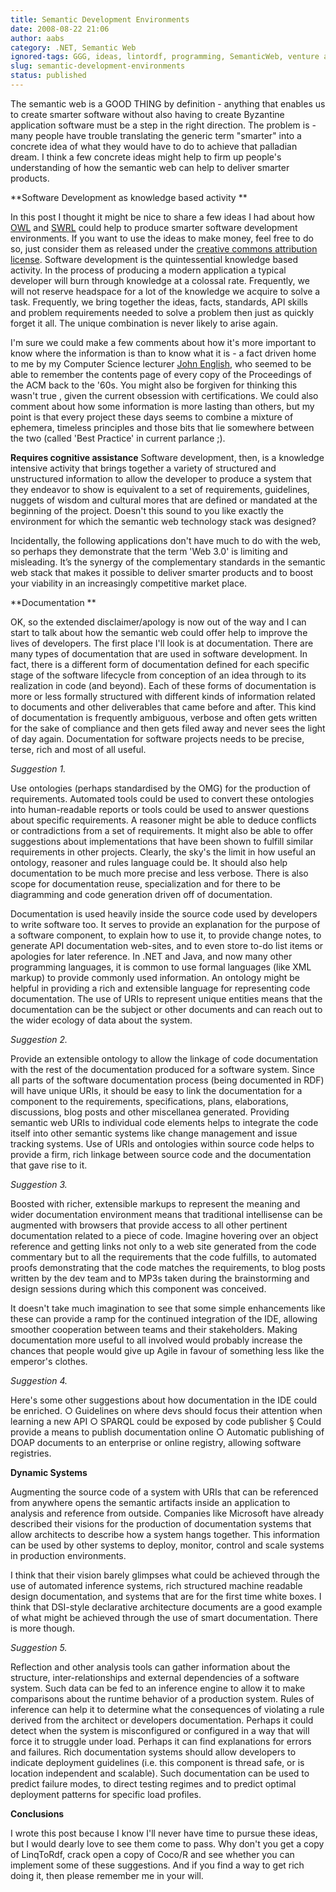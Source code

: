 ```yaml
---
title: Semantic Development Environments
date: 2008-08-22 21:06
author: aabs
category: .NET, Semantic Web
ignored-tags: GGG, ideas, lintordf, programming, SemanticWeb, venture altruism, web3.0
slug: semantic-development-environments
status: published
---
```


The semantic web is a GOOD THING by definition - anything that enables us to create smarter software without also having to create Byzantine application software must be a step in the right direction. The problem is - many people have trouble translating the generic term "smarter" into a concrete idea of what they would have to do to achieve that palladian dream. I think a few concrete ideas might help to firm up people's understanding of how the semantic web can help to deliver smarter products.

**Software Development as knowledge based activity
**

In this post I thought it might be nice to share a few ideas I had about how [OWL](http://www.w3.org/2004/OWL/) and [SWRL](http://www.w3.org/Submission/2004/03/) could help to produce smarter software development environments. If you want to use the ideas to make money, feel free to do so, just consider them as released under the [creative commons attribution license](http://creativecommons.org/licenses/by/3.0/). Software development is the quintessential knowledge based activity. In the process of producing a modern application a typical developer will burn through knowledge at a colossal rate. Frequently, we will not reserve headspace for a lot of the knowledge we acquire to solve a task. Frequently, we bring together the ideas, facts, standards, API skills and problem requirements needed to solve a problem then just as quickly forget it all. The unique combination is never likely to arise again.

I'm sure we could make a few comments about how it's more important to know where the information is than to know what it is - a fact driven home to me by my Computer Science lecturer [John English](http://www.cmis.brighton.ac.uk/staff/je/), who seemed to be able to remember the contents page of every copy of the Proceedings of the ACM back to the '60s. You might also be forgiven for thinking this wasn't true , given the current obsession with certifications. We could also comment about how some information is more lasting than others, but my point is that every project these days seems to combine a mixture of ephemera, timeless principles and those bits that lie somewhere between the two (called 'Best Practice' in current parlance ;).

**Requires cognitive assistance**
Software development, then, is a knowledge intensive activity that brings together a variety of structured and unstructured information to allow the developer to produce a system that they endeavor to show is equivalent to a set of requirements, guidelines, nuggets of wisdom and cultural mores that are defined or mandated at the beginning of the project. Doesn't this sound to you like exactly the environment for which the semantic web technology stack was designed?

Incidentally, the following applications don't have much to do with the web, so perhaps they demonstrate that the term 'Web 3.0' is limiting and misleading. It’s the synergy of the complementary standards in the semantic web stack that makes it possible to deliver smarter products and to boost your viability in an increasingly competitive market place.

**Documentation
**

OK, so the extended disclaimer/apology is now out of the way and I can start to talk about how the semantic web could offer help to improve the lives of developers. The first place I'll look is at documentation. There are many types of documentation that are used in software development. In fact, there is a different form of documentation defined for each specific stage of the software lifecycle from conception of an idea through to its realization in code (and beyond). Each of these forms of documentation is more or less formally structured with different kinds of information related to documents and other deliverables that came before and after. This kind of documentation is frequently ambiguous, verbose and often gets written for the sake of compliance and then gets filed away and never sees the light of day again. Documentation for software projects needs to be precise, terse, rich and most of all useful.

*Suggestion 1.*

Use ontologies (perhaps standardised by the OMG) for the production of requirements. Automated tools could be used to convert these ontologies into human-readable reports or tools could be used to answer questions about specific requirements. A reasoner might be able to deduce conflicts or contradictions from a set of requirements. It might also be able to offer suggestions about implementations that have been shown to fulfill similar requirements in other projects. Clearly, the sky's the limit in how useful an ontology, reasoner and rules language could be. It should also help documentation to be much more precise and less verbose. There is also scope for documentation reuse, specialization and for there to be diagramming and code generation driven off of documentation.

Documentation is used heavily inside the source code used by developers to write software too. It serves to provide an explanation for the purpose of a software component, to explain how to use it, to provide change notes, to generate API documentation web-sites, and to even store to-do list items or apologies for later reference. In .NET and Java, and now many other programming languages, it is common to use formal languages (like XML markup) to provide commonly used information. An ontology might be helpful in providing a rich and extensible language for representing code documentation. The use of URIs to represent unique entities means that the documentation can be the subject or other documents and can reach out to the wider ecology of data about the system.

*Suggestion 2.*

Provide an extensible ontology to allow the linkage of code documentation with the rest of the documentation produced for a software system. Since all parts of the software documentation process (being documented in RDF) will have unique URIs, it should be easy to link the documentation for a component to the requirements, specifications, plans, elaborations, discussions, blog posts and other miscellanea generated. Providing semantic web URIs to individual code elements helps to integrate the code itself into other semantic systems like change management and issue tracking systems. Use of URIs and ontologies within source code helps to provide a firm, rich linkage between source code and the documentation that gave rise to it.

*Suggestion 3.*

Boosted with richer, extensible markups to represent the meaning and wider documentation environment means that traditional intellisense can be augmented with browsers that provide access to all other pertinent documentation related to a piece of code. Imagine hovering over an object reference and getting links not only to a web site generated from the code commentary but to all the requirements that the code fulfills, to automated proofs demonstrating that the code matches the requirements, to blog posts written by the dev team and to MP3s taken during the brainstorming and design sessions during which this component was conceived.

It doesn't take much imagination to see that some simple enhancements like these can provide a ramp for the continued integration of the IDE, allowing smoother cooperation between teams and their stakeholders. Making documentation more useful to all involved would probably increase the chances that people would give up Agile in favour of something less like the emperor's clothes.

*Suggestion 4.*

Here's some other suggestions about how documentation in the IDE could be enriched.
○ Guidelines on where devs should focus their attention when learning a new API
○ SPARQL could be exposed by code publisher
§ Could provide a means to publish documentation online
○ Automatic publishing of DOAP documents to an enterprise or online registry, allowing software registries.

**Dynamic Systems**

Augmenting the source code of a system with URIs that can be referenced from anywhere opens the semantic artifacts inside an application to analysis and reference from outside. Companies like Microsoft have already described their visions for the production of documentation systems that allow architects to describe how a system hangs together. This information can be used by other systems to deploy, monitor, control and scale systems in production environments.

I think that their vision barely glimpses what could be achieved through the use of automated inference systems, rich structured machine readable design documentation, and systems that are for the first time white boxes. I think that DSI-style declarative architecture documents are a good example of what might be achieved through the use of smart documentation. There is more though.

*Suggestion 5.*

Reflection and other analysis tools can gather information about the structure, inter-relationships and external dependencies of a software system. Such data can be fed to an inference engine to allow it to make comparisons about the runtime behavior of a production system. Rules of inference can help it to determine what the consequences of violating a rule derived from the architect or developers documentation. Perhaps it could detect when the system is misconfigured or configured in a way that will force it to struggle under load. Perhaps it can find explanations for errors and failures. Rich documentation systems should allow developers to indicate deployment guidelines (i.e. this component is thread safe, or is location independent and scalable). Such documentation can be used to predict failure modes, to direct testing regimes and to predict optimal deployment patterns for specific load profiles.

**Conclusions**

I wrote this post because I know I'll never have time to pursue these ideas, but I would dearly love to see them come to pass. Why don't you get a copy of LinqToRdf, crack open a copy of Coco/R and see whether you can implement some of these suggestions. And if you find a way to get rich doing it, then please remember me in your will.
